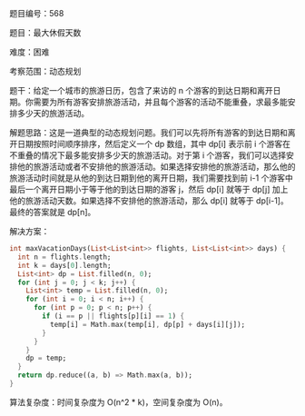 题目编号：568

题目：最大休假天数

难度：困难

考察范围：动态规划

题干：给定一个城市的旅游日历，包含了来访的 n 个游客的到达日期和离开日期。你需要为所有游客安排旅游活动，并且每个游客的活动不能重叠，求最多能安排多少天的旅游活动。

解题思路：这是一道典型的动态规划问题。我们可以先将所有游客的到达日期和离开日期按照时间顺序排序，然后定义一个 dp 数组，其中 dp[i] 表示前 i 个游客在不重叠的情况下最多能安排多少天的旅游活动。对于第 i 个游客，我们可以选择安排他的旅游活动或者不安排他的旅游活动。如果选择安排他的旅游活动，那么他的旅游活动时间就是从他的到达日期到他的离开日期，我们需要找到前 i-1 个游客中最后一个离开日期小于等于他的到达日期的游客 j，然后 dp[i] 就等于 dp[j] 加上他的旅游活动天数。如果选择不安排他的旅游活动，那么 dp[i] 就等于 dp[i-1]。最终的答案就是 dp[n]。

解决方案：

```dart
int maxVacationDays(List<List<int>> flights, List<List<int>> days) {
  int n = flights.length;
  int k = days[0].length;
  List<int> dp = List.filled(n, 0);
  for (int j = 0; j < k; j++) {
    List<int> temp = List.filled(n, 0);
    for (int i = 0; i < n; i++) {
      for (int p = 0; p < n; p++) {
        if (i == p || flights[p][i] == 1) {
          temp[i] = Math.max(temp[i], dp[p] + days[i][j]);
        }
      }
    }
    dp = temp;
  }
  return dp.reduce((a, b) => Math.max(a, b));
}
```

算法复杂度：时间复杂度为 O(n^2 * k)，空间复杂度为 O(n)。